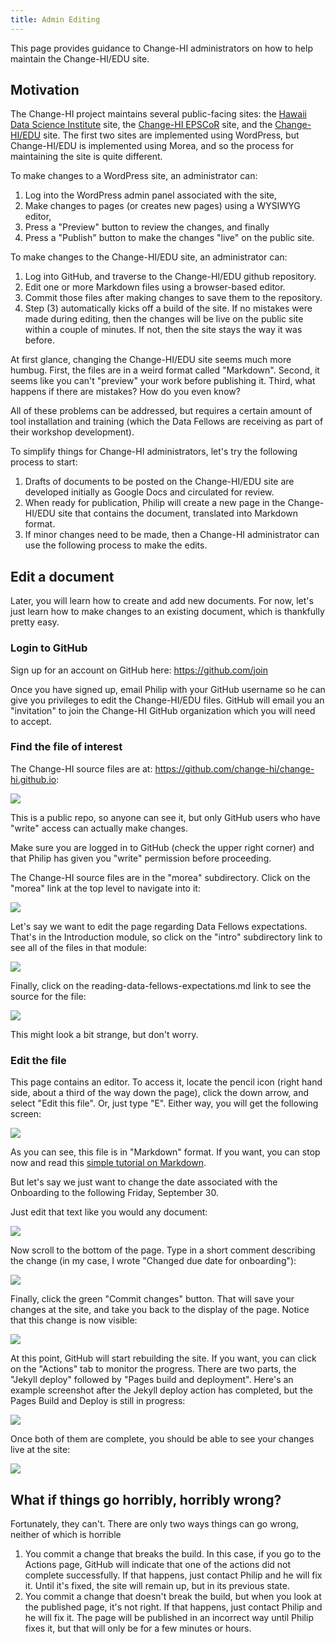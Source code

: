 ```yaml
---
title: Admin Editing
---
```


This page provides guidance to Change-HI administrators on how to help maintain the Change-HI/EDU site.

## Motivation

The Change-HI project maintains several public-facing sites: the [Hawaii Data Science Institute](https://datascience.hawaii.edu/) site, the [Change-HI EPSCoR](https://hawaii.edu/epscor/change-hi/) site, and the [Change-HI/EDU](https://change-hi.github.io/) site. The first two sites are implemented using WordPress, but Change-HI/EDU is implemented using Morea, and so the process for maintaining the site is quite different. 

To make changes to a WordPress site, an administrator can:

1. Log into the WordPress admin panel associated with the site,
2. Make changes to pages (or creates new pages) using a WYSIWYG editor,
3. Press a "Preview" button to review the changes, and finally 
4. Press a "Publish" button to make the changes "live" on the public site.

To make changes to the Change-HI/EDU site, an administrator can:

1. Log into GitHub, and traverse to the Change-HI/EDU github repository.
2. Edit one or more Markdown files using a browser-based editor.
3. Commit those files after making changes to save them to the repository. 
4. Step (3) automatically kicks off a build of the site. If no mistakes were made during editing, then the changes will be live on the public site within a couple of minutes. If not, then the site stays the way it was before.

At first glance, changing the Change-HI/EDU site seems much more humbug. First, the files are in a weird format called "Markdown". Second, it seems like you can't "preview" your work before publishing it. Third, what happens if there are mistakes? How do you even know?

All of these problems can be addressed, but requires a certain amount of tool installation and training (which the Data Fellows are receiving as part of their workshop development).

To simplify things for Change-HI administrators, let's try the following process to start:

1. Drafts of documents to be posted on the Change-HI/EDU site are developed initially as Google Docs and circulated for review. 
2. When ready for publication, Philip will create a new page in the Change-HI/EDU site that contains the document, translated into Markdown format.
3. If minor changes need to be made, then a Change-HI administrator can use the following process to make the edits. 

## Edit a document

Later, you will learn how to create and add new documents. For now, let's just learn how to make changes to an existing document, which is thankfully pretty easy.

### Login to GitHub

Sign up for an account on GitHub here: <https://github.com/join>

Once you have signed up, email Philip with your GitHub username so he can give you privileges to edit the Change-HI/EDU files.  GitHub will email you an "invitation" to join the Change-HI GitHub organization which you will need to accept. 

### Find the file of interest

The Change-HI source files are at: <https://github.com/change-hi/change-hi.github.io>:

![](/img/change-hi/change-hi-github-repo.png)

This is a public repo, so anyone can see it, but only GitHub users who have "write" access can actually make changes. 

Make sure you are logged in to GitHub (check the upper right corner) and that Philip has given you "write" permission before proceeding.

The Change-HI source files are in the "morea" subdirectory. Click on the "morea" link at the top level to navigate into it:

![](/img/change-hi/change-hi-github-repo-morea.png)

Let's say we want to edit the page regarding Data Fellows expectations. That's in the Introduction module, so click on the "intro" subdirectory link to see all of the files in that module:

![](/img/change-hi/change-hi-github-repo-intro.png)

Finally, click on the reading-data-fellows-expectations.md link to see the source for the file:

![](/img/change-hi/change-hi-github-repo-expectations.png)

This might look a bit strange, but don't worry.

### Edit the file

This page contains an editor. To access it, locate the pencil icon (right hand side, about a third of the way down the page), click the down arrow, and select "Edit this file". Or, just type "E". Either way, you will get the following screen:

![](/img/change-hi/change-hi-github-repo-edit.png)

As you can see, this file is in "Markdown" format. If you want, you can stop now and read this [simple tutorial on Markdown](https://www.markdowntutorial.com/).

But let's say we just want to change the date associated with the Onboarding to the following Friday, September 30. 

Just edit that text like you would any document:

![](/img/change-hi/change-hi-github-repo-edit-2.png)

Now scroll to the bottom of the page.  Type in a short comment describing the change (in my case, I wrote "Changed due date for onboarding"):

![](/img/change-hi/change-hi-github-repo-edit-3.png)

Finally, click the green "Commit changes" button. That will save your changes at the site, and take you back to the display of the page. Notice that this change is now visible:

![](/img/change-hi/change-hi-github-repo-edit-4.png)

At this point, GitHub will start rebuilding the site. If you want, you can click on the "Actions" tab to monitor the progress.  There are two parts, the "Jekyll deploy" followed by "Pages build and deployment". Here's an example screenshot after the Jekyll deploy action has completed, but the Pages Build and Deploy is still in progress:

![](/img/change-hi/change-hi-github-repo-edit-5.png)

Once both of them are complete, you should be able to see your changes live at the site:

![](/img/change-hi/change-hi-github-repo-edit-6.png)

## What if things go horribly, horribly wrong? 

Fortunately, they can't. There are only two ways things can go wrong, neither of which is horrible

1. You commit a change that breaks the build. In this case, if you go to the Actions page, GitHub will indicate that one of the actions did not complete successfully.  If that happens, just contact Philip and he will fix it. Until it's fixed, the site will remain up, but in its previous state.
2. You commit a change that doesn't break the build, but when you look at the published page, it's not right. If that happens, just contact Philip and he will fix it.  The page will be published in an incorrect way until Philip fixes it, but that will only be for a few minutes or hours. 
